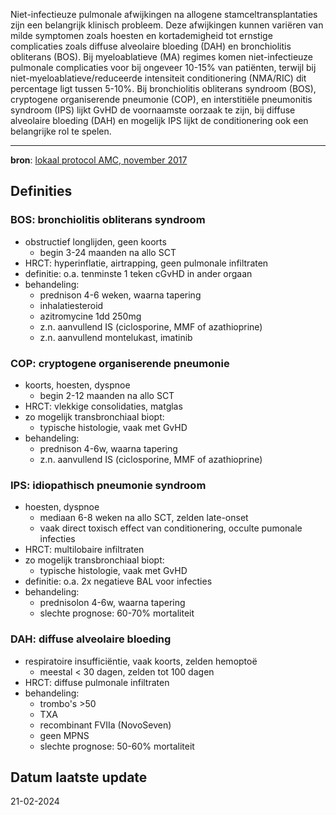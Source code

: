 Niet-infectieuze pulmonale afwijkingen na allogene stamceltransplantaties zijn een belangrijk klinisch probleem. Deze afwijkingen kunnen variëren van milde symptomen zoals hoesten en kortademigheid tot ernstige complicaties zoals diffuse alveolaire bloeding (DAH) en bronchiolitis obliterans (BOS). Bij myeloablatieve (MA) regimes komen niet-infectieuze pulmonale complicaties voor bij ongeveer 10-15% van patiënten, terwijl bij niet-myeloablatieve/reduceerde intensiteit conditionering (NMA/RIC) dit percentage ligt tussen 5-10%. Bij bronchiolitis obliterans syndroom (BOS), cryptogene organiserende pneumonie (COP), en interstitiële pneumonitis syndroom (IPS) lijkt GvHD de voornaamste oorzaak te zijn, bij diffuse alveolaire bloeding (DAH) en mogelijk IPS lijkt de conditionering ook een belangrijke rol te spelen.
___
**bron**: [lokaal protocol AMC, november 2017](https://www2.hematologie-amc.nl/JHM-ENP-099_Pulm_afwijk_niet_infec_na_alloSCT)
## Definities
### BOS: bronchiolitis obliterans syndroom
- obstructief longlijden, geen koorts
	- begin 3-24 maanden na allo SCT
- HRCT: hyperinflatie, airtrapping, geen pulmonale infiltraten
- definitie: o.a. tenminste 1 teken cGvHD in ander orgaan
- behandeling:
	- prednison 4-6 weken, waarna tapering
	- inhalatiesteroid
	- azitromycine 1dd 250mg
	- z.n. aanvullend IS (ciclosporine, MMF of azathioprine)
	- z.n. aanvullend montelukast, imatinib
### COP: cryptogene organiserende pneumonie
- koorts, hoesten, dyspnoe
	- begin 2-12 maanden na allo SCT
- HRCT: vlekkige consolidaties, matglas
- zo mogelijk transbronchiaal biopt:
	- typische histologie, vaak met GvHD
- behandeling:
	- prednison 4-6w, waarna tapering
	- z.n. aanvullend IS (ciclosporine, MMF of azathioprine)
### IPS: idiopathisch pneumonie syndroom
- hoesten, dyspnoe
	- mediaan 6-8 weken na allo SCT, zelden late-onset
	- vaak direct toxisch effect van conditionering, occulte pumonale infecties
- HRCT: multilobaire infiltraten
- zo mogelijk transbronchiaal biopt:
	- typische histologie, vaak met GvHD
- definitie: o.a. 2x negatieve BAL voor infecties
- behandeling:
	- prednisolon 4-6w, waarna tapering
	- slechte prognose: 60-70% mortaliteit
### DAH: diffuse alveolaire bloeding
- respiratoire insufficiëntie, vaak koorts, zelden hemoptoë
	- meestal < 30 dagen, zelden tot 100 dagen
- HRCT: diffuse pulmonale infiltraten
- behandeling:
	- trombo's >50
	- TXA
	- recombinant FVIIa (NovoSeven)
	- geen MPNS
	- slechte prognose: 50-60% mortaliteit
## Datum laatste update
21-02-2024